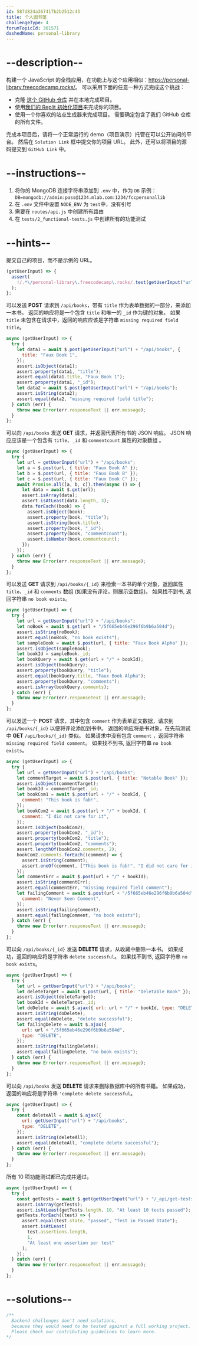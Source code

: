 ```yaml
---
id: 587d824a367417b2b2512c43
title: 个人图书馆
challengeType: 4
forumTopicId: 301571
dashedName: personal-library
---
```


# --description--

构建一个 JavaScript 的全栈应用，在功能上与这个应用相似：<https://personal-library.freecodecamp.rocks/>。 可以采用下面的任意一种方式完成这个挑战：

- 克隆 [这个 GitHub 仓库](https://github.com/freeCodeCamp/boilerplate-project-library) 并在本地完成项目。
- 使用[我们的 Replit 初始化项目](https://replit.com/github/freeCodeCamp/boilerplate-project-library)来完成你的项目。
- 使用一个你喜欢的站点生成器来完成项目。 需要确定包含了我们 GitHub 仓库的所有文件。

完成本项目后，请将一个正常运行的 demo（项目演示）托管在可以公开访问的平台。 然后在 `Solution Link` 框中提交你的项目 URL。 此外，还可以将项目的源码提交到 `GitHub Link` 中。

# --instructions--

1.  将你的 MongoDB 连接字符串添加到 `.env` 中，作为 `DB` 示例：`DB=mongodb://admin:pass@1234.mlab.com:1234/fccpersonallib`
2.  在 `.env` 文件中设置 `NODE_ENV` 为 `test`中，没有引号
3.  需要在 `routes/api.js` 中创建所有路由
4.  在 `tests/2_functional-tests.js` 中创建所有的功能测试

# --hints--

提交自己的项目，而不是示例的 URL。

```js
(getUserInput) => {
  assert(
    !/.*\/personal-library\.freecodecamp\.rocks/.test(getUserInput("url"))
  );
};
```

可以发送 <b>POST</b> 请求到 `/api/books`，带有 `title` 作为表单数据的一部分，来添加一本书。 返回的响应将是一个包含 `title` 和唯一的 `_id` 作为键的对象。 如果 `title` 未包含在请求中，返回的响应应该是字符串 `missing required field title`。

```js
async (getUserInput) => {
  try {
    let data1 = await $.post(getUserInput("url") + "/api/books", {
      title: "Faux Book 1",
    });
    assert.isObject(data1);
    assert.property(data1, "title");
    assert.equal(data1.title, "Faux Book 1");
    assert.property(data1, "_id");
    let data2 = await $.post(getUserInput("url") + "/api/books");
    assert.isString(data2);
    assert.equal(data2, "missing required field title");
  } catch (err) {
    throw new Error(err.responseText || err.message);
  }
};
```

可以向 `/api/books` 发送 <b>GET</b> 请求，并返回代表所有书的 JSON 响应。 JSON 响应应该是一个包含有 `title`、`_id` 和 `commentcount` 属性的对象数组 。

```js
async (getUserInput) => {
  try {
    let url = getUserInput("url") + "/api/books";
    let a = $.post(url, { title: "Faux Book A" });
    let b = $.post(url, { title: "Faux Book B" });
    let c = $.post(url, { title: "Faux Book C" });
    await Promise.all([a, b, c]).then(async () => {
      let data = await $.get(url);
      assert.isArray(data);
      assert.isAtLeast(data.length, 3);
      data.forEach((book) => {
        assert.isObject(book);
        assert.property(book, "title");
        assert.isString(book.title);
        assert.property(book, "_id");
        assert.property(book, "commentcount");
        assert.isNumber(book.commentcount);
      });
    });
  } catch (err) {
    throw new Error(err.responseText || err.message);
  }
};
```

可以发送 <b>GET</b> 请求到 `/api/books/{_id}` 来检索一本书的单个对象，返回属性 `title`、`_id` 和 `comments` 数组 (如果没有评论，则展示空数组)。 如果找不到书, 返回字符串 `no book exists`。

```js
async (getUserInput) => {
  try {
    let url = getUserInput("url") + "/api/books";
    let noBook = await $.get(url + "/5f665eb46e296f6b9b6a504d");
    assert.isString(noBook);
    assert.equal(noBook, "no book exists");
    let sampleBook = await $.post(url, { title: "Faux Book Alpha" });
    assert.isObject(sampleBook);
    let bookId = sampleBook._id;
    let bookQuery = await $.get(url + "/" + bookId);
    assert.isObject(bookQuery);
    assert.property(bookQuery, "title");
    assert.equal(bookQuery.title, "Faux Book Alpha");
    assert.property(bookQuery, "comments");
    assert.isArray(bookQuery.comments);
  } catch (err) {
    throw new Error(err.responseText || err.message);
  }
};
```

可以发送一个 <b>POST</b> 请求，其中包含 `comment` 作为表单正文数据，请求到 `/api/books/{_id}` 以便将评论添加到书中。 返回的响应将是书对象，在先前测试中 <b>GET</b> `/api/books/{_id}` 类似。 如果请求中没有包含 `comment` ，返回字符串 `missing required field comment`。 如果找不到书, 返回字符串 `no book exists`。

```js
async (getUserInput) => {
  try {
    let url = getUserInput("url") + "/api/books";
    let commentTarget = await $.post(url, { title: "Notable Book" });
    assert.isObject(commentTarget);
    let bookId = commentTarget._id;
    let bookCom1 = await $.post(url + "/" + bookId, {
      comment: "This book is fab!",
    });
    let bookCom2 = await $.post(url + "/" + bookId, {
      comment: "I did not care for it",
    });
    assert.isObject(bookCom2);
    assert.property(bookCom2, "_id");
    assert.property(bookCom2, "title");
    assert.property(bookCom2, "comments");
    assert.lengthOf(bookCom2.comments, 2);
    bookCom2.comments.forEach((comment) => {
      assert.isString(comment);
      assert.oneOf(comment, ["This book is fab!", "I did not care for it"]);
    });
    let commentErr = await $.post(url + "/" + bookId);
    assert.isString(commentErr);
    assert.equal(commentErr, "missing required field comment");
    let failingComment = await $.post(url + "/5f665eb46e296f6b9b6a504d", {
      comment: "Never Seen Comment",
    });
    assert.isString(failingComment);
    assert.equal(failingComment, "no book exists");
  } catch (err) {
    throw new Error(err.responseText || err.message);
  }
};
```

可以向 `/api/books/{_id}` 发送 <b>DELETE</b> 请求，从收藏中删除一本书。 如果成功，返回的响应将是字符串 `delete successful`。 如果找不到书, 返回字符串 `no book exists`。

```js
async (getUserInput) => {
  try {
    let url = getUserInput("url") + "/api/books";
    let deleteTarget = await $.post(url, { title: "Deletable Book" });
    assert.isObject(deleteTarget);
    let bookId = deleteTarget._id;
    let doDelete = await $.ajax({ url: url + "/" + bookId, type: "DELETE" });
    assert.isString(doDelete);
    assert.equal(doDelete, "delete successful");
    let failingDelete = await $.ajax({
      url: url + "/5f665eb46e296f6b9b6a504d",
      type: "DELETE",
    });
    assert.isString(failingDelete);
    assert.equal(failingDelete, "no book exists");
  } catch (err) {
    throw new Error(err.responseText || err.message);
  }
};
```

可以向 `/api/books` 发送 <b>DELETE</b> 请求来删除数据库中的所有书籍。 如果成功，返回的响应将是字符串 `'complete delete successful`。

```js
async (getUserInput) => {
  try {
    const deleteAll = await $.ajax({
      url: getUserInput("url") + "/api/books",
      type: "DELETE",
    });
    assert.isString(deleteAll);
    assert.equal(deleteAll, "complete delete successful");
  } catch (err) {
    throw new Error(err.responseText || err.message);
  }
};
```

所有 10 项功能测试都已完成并通过。

```js
async (getUserInput) => {
  try {
    const getTests = await $.get(getUserInput("url") + "/_api/get-tests");
    assert.isArray(getTests);
    assert.isAtLeast(getTests.length, 10, "At least 10 tests passed");
    getTests.forEach((test) => {
      assert.equal(test.state, "passed", "Test in Passed State");
      assert.isAtLeast(
        test.assertions.length,
        1,
        "At least one assertion per test"
      );
    });
  } catch (err) {
    throw new Error(err.responseText || err.message);
  }
};
```

# --solutions--

```js
/**
  Backend challenges don't need solutions,
  because they would need to be tested against a full working project.
  Please check our contributing guidelines to learn more.
*/
```
